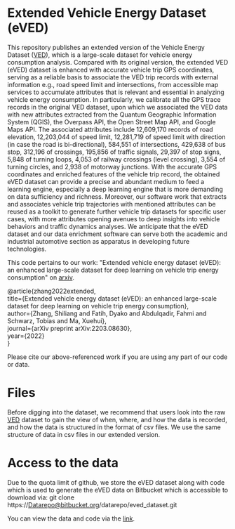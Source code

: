 # Extended Vehicle Energy Dataset (eVED)

This repository publishes an extended version of the Vehicle Energy Dataset ([VED](https://github.com/gsoh/VED)), which is a large-scale dataset for vehicle energy consumption analysis. Compared with its original version, the extended VED (eVED) dataset is enhanced with accurate vehicle trip GPS coordinates, serving as a reliable basis to associate the VED trip records with external information e.g., road speed limit and intersections, from accessible map services to accumulate attributes that is relevant and essential in analyzing vehicle energy consumption. In particularly, we calibrate all the GPS trace records in the original VED dataset, upon which we associated the VED data with new attributes extracted from the Quantum Geographic Information System (QGIS), the Overpass API, the Open Street Map API, and Google Maps API. The associated attributes include 12,609,170 records of road elevation, 12,203,044 of speed limit, 12,281,719 of speed limit with direction (in case the road is bi-directional), 584,551 of intersections, 429,638 of bus stop, 312,196 of crossings, 195,856 of traffic signals, 29,397 of stop signs, 5,848 of turning loops, 4,053 of railway crossings (level crossing), 3,554 of turning circles, and 2,938 of motorway junctions. With the accurate GPS coordinates and enriched features of the vehicle trip record, the obtained eVED dataset can provide a precise and abundant medium to feed a learning engine, especially a deep learning engine that is more demanding on data sufficiency and richness. Moreover, our software work that extracts and associates vehicle trip trajectories with mentioned attributes can be reused as a toolkit to generate further vehicle trip datasets for specific user cases, with more attributes opening avenues to deep insights into vehicle behaviors and traffic dynamics analyses. We anticipate that the eVED dataset and our data enrichment software can serve both the academic and industrial automotive section as apparatus in developing future technologies.

This code pertains to our work: "Extended vehicle energy dataset (eVED): an enhanced large-scale dataset for deep learning on vehicle trip energy consumption" on [arxiv](https://arxiv.org/pdf/2203.08630.pdf).

@article{zhang2022extended,\
  title={Extended vehicle energy dataset (eVED): an enhanced large-scale dataset for deep learning on vehicle trip energy consumption},\
  author={Zhang, Shiliang and Fatih, Dyako and Abdulqadir, Fahmi and Schwarz, Tobias and Ma, Xuehui},\
  journal={arXiv preprint arXiv:2203.08630},\
  year={2022}\
}

Please cite our above-referenced work if you are using any part of our code or data.

# Files

Before digging into the dataset, we recommend that users look into the raw [VED](https://github.com/gsoh/VED) dataset to gain the view of when, where, and how the data is recorded, and how the data is structured in the format of csv files. We use the same structure of data in csv files in our extended version.

# Access to the data

Due to the quota limit of github, we store the eVED dataset along with code which is used to generate the eVED data on Bitbucket which is accessible to download via: git clone https://Datarepo@bitbucket.org/datarepo/eved_dataset.git

You can view the data and code via the [link](https://bitbucket.org/datarepo/eved_dataset/src/main/).
